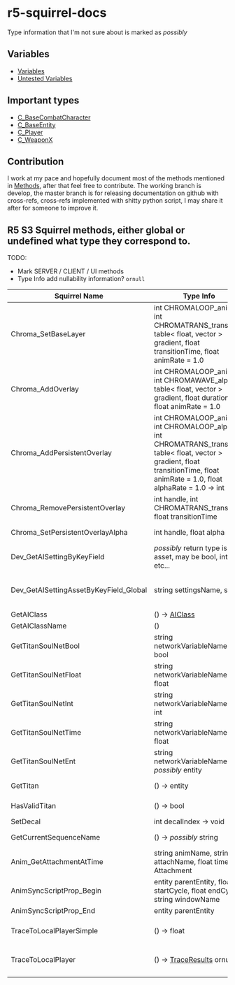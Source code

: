 # r5-squirrel-docs

Type information that I'm not sure about is marked as _possibly_

## Variables
* [Variables](Variables.md)
* [Untested Variables](UntestedVariables.md)

## Important types

* [C_BaseCombatCharacter](Types/C_BaseCombatCharacter.md)
* [C_BaseEntity](Types/C_BaseEntity.md)
* [C_Player](Types/C_Player.md)
* [C_WeaponX](Types/C_WeaponX.md)


## Contribution
I work at my pace and hopefully document most of the methods mentioned in [Methods](methods.sql), after that feel free to contribute. The working branch is develop, the master branch is for releasing documentation on github with cross-refs, cross-refs implemented with shitty python script, I may share it after for someone to improve it.

## R5 S3 Squirrel methods, either global or undefined what type they correspond to.

TODO: 
* Mark SERVER / CLIENT / UI methods
* Type Info add nullability information? `ornull`


| Squirrel Name | Type Info | Comment |
| ------------- | --------- | ------- |
| Chroma_SetBaseLayer | int CHROMALOOP_anim, int CHROMATRANS_transition, table< float, vector > gradient, float transitionTime, float animRate = 1.0 | Sets the base layer animation for chroma hardware. gradient  maps values 0-1 to colors |
| Chroma_AddOverlay | int CHROMALOOP_anim, int CHROMAWAVE_alpha, table< float, vector > gradient, float duration, float animRate = 1.0 | Adds a temporary animated overlay on chroma hardware. gradient maps values 0-1 to colors |
| Chroma_AddPersistentOverlay | int CHROMALOOP_anim, int CHROMALOOP_alpha, int CHROMATRANS_transition, table< float, vector > gradient, float transitionTime, float animRate = 1.0, float alphaRate = 1.0 -> int | Adds an animated overlay on chroma hardware. Returns a handle to be passed into Chroma_RemovePersistentOverlay. gradient maps values 0-1 to colors |
| Chroma_RemovePersistentOverlay | int handle, int CHROMATRANS_transition, float transitionTime | Removes an animated overlay previously added with Chroma_AddPersistentOverlay |
| Chroma_SetPersistentOverlayAlpha | int handle, float alpha | Sets the overall opacity of a persistent chroma overlay |
| Dev_GetAISettingByKeyField | _possibly_ return type is an asset, may be bool, int etc... | Get AI setting key field |
| Dev_GetAISettingAssetByKeyField_Global | string settingsName, string | Slow dev ONLY. Given a player setting name and key, resolves a string key to its asset value in that setting info file |
| GetAIClass | () -> [AIClass](Consts/AIClass.md) | Gets the AI Class |
| GetAIClassName | () | Gets the AI Class |
| GetTitanSoulNetBool | string networkVariableName -> bool | Gets a bool network variable on the titan soul (see RegisterNetworkedVariable) |
| GetTitanSoulNetFloat | string networkVariableName -> float | Gets a float network variable on the titan soul (see RegisterNetworkedVariable) |
| GetTitanSoulNetInt | string networkVariableName -> int | Gets an int network variable on the titan soul (see RegisterNetworkedVariable) |
| GetTitanSoulNetTime | string networkVariableName -> float | Gets a time (float) network variable on the titan soul (see RegisterNetworkedVariable) |
| GetTitanSoulNetEnt | string networkVariableName -> _possibly_ entity | Gets an entity network variable on the titan soul (see RegisterNetworkedVariable) |
| GetTitan | () -> entity | Gets the titan for this titanSoul entity |
| HasValidTitan | () -> bool | Returns if the titanSoul has a valid titan |
| SetDecal | int decalIndex -> void | Sets the decalIndex |
| GetCurrentSequenceName | () -> _possibly_ string | Gets the name of the current sequence |
| Anim_GetAttachmentAtTime | string animName, string attachName, float time -> Attachment | Returns the position and angle of an attachment at the given time in the given animation |
| AnimSyncScriptProp_Begin | entity parentEntity, float startCycle, float endCycle, string windowName | Force sync the animation of the created anim prop entity with the parent entity |
| AnimSyncScriptProp_End | entity parentEntity |  |
| TraceToLocalPlayerSimple | () -> float | Get deferred trace fraction from eye to local player eye. Used on NPC's |
| TraceToLocalPlayer | () -> [TraceResults](Types/TraceResults.md) ornull | Get deferred trace result from eye to local player eye, return NULL if deferred trace is not available |
|  |  |  |

